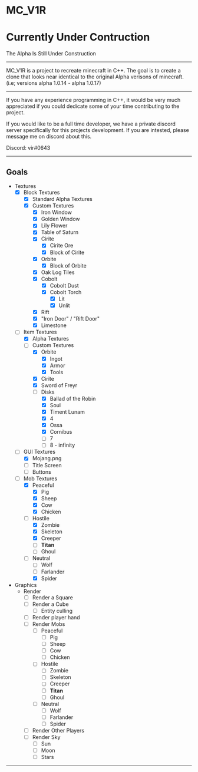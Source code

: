 # MC_V1R

# Currently Under Contruction
The Alpha Is Still Under Construction

----

MC_V1R is a project to recreate minecraft in C++. The goal is to create a clone that looks near identical to the original Alpha verisons of minecraft.
(i.e; versions alpha 1.0.14 - alpha 1.0.17)
____

If you have any experience programming in C++, it would be very much appreciated if you could dedicate some of your time contributing to the project.

If you would like to be a full time developer, we have a private discord server specifically for this projects development. If you are intested, please message me on discord about this.

Discord: vir#0643

____
## Goals

- Textures
  - [x] Block Textures
    - [x] Standard Alpha Textures
    - [x] Custom Textures
      - [x] Iron Window
      - [x] Golden Window
      - [x] Lily Flower
      - [x] Table of Saturn
      - [x] Cirite
        - [x] Cirite Ore
        - [x] Block of Cirite
      - [x] Orbite
        - [x] Block of Orbite
      - [x] Oak Log Tiles
      - [x] Cobolt
        - [x] Cobolt Dust
        - [x] Cobolt Torch
          - [x] Lit
          - [x] Unlit
      - [x] Rift
      - [x] "Iron Door" / "Rift Door"
      - [x] Limestone
  - [ ] Item Textures
    - [x] Alpha Textures
    - [ ] Custom Textures
      - [x] Orbite
        - [x] Ingot
        - [x] Armor
        - [x] Tools
      - [x] Cirite
      - [x] Sword of Freyr
      - [ ] Disks
        - [x] Ballad of the Robin
        - [x] Soul
        - [x] Timent Lunam
        - [x] 4
        - [x] Ossa
        - [x] Cornibus
        - [ ] 7
        - [ ] 8 - infinity
  - [ ] GUI Textures
    - [x] Mojang.png
    - [ ] Title Screen
    - [ ] Buttons
  - [ ] Mob Textures
    - [x] Peaceful
      - [x] Pig
      - [x] Sheep
      - [x] Cow
      - [x] Chicken
    - [ ] Hostile
      - [x] Zombie
      - [x] Skeleton
      - [x] Creeper
      - [ ] **Titan**
      - [ ] Ghoul
    - [ ] Neutral
      - [ ] Wolf
      - [ ] Farlander
      - [x] Spider
- Graphics
  - Render
    - [ ] Render a Square
    - [ ] Render a Cube
      - [ ] Entity culling
    - [ ] Render player hand
    - [ ] Render Mobs
      - [ ] Peaceful
        - [ ] Pig
        - [ ] Sheep
        - [ ] Cow
        - [ ] Chicken
      - [ ] Hostile
        - [ ] Zombie
        - [ ] Skeleton
        - [ ] Creeper
        - [ ] **Titan**
        - [ ] Ghoul
      - [ ] Neutral
        - [ ] Wolf
        - [ ] Farlander
        - [ ] Spider
    - [ ] Render Other Players
    - [ ] Render Sky
      - [ ] Sun
      - [ ] Moon
      - [ ] Stars

____
